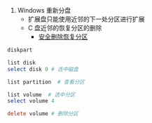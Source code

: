 1. Windows 重新分盘
	+ 扩展盘只能使用近邻的下一处分区进行扩展
	+ C 盘近邻的恢复分区的删除
		+ [安全删除恢复分区](https://www.disktool.cn/content-center/delete-recovery-partition-666.html)
```powershell
diskpart

list disk
select disk 0 # 选中磁盘

list partition  # 查看分区

list volume  # 选中分区
select volume 4

delete volume # 删除分区
```